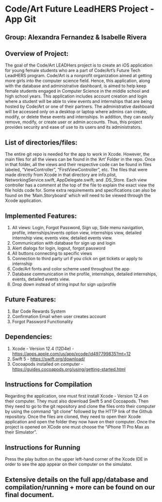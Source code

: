 # Code/Art Future LeadHERS Project - App Git 

## Group: Alexandra Fernandez & Isabelle Rivera

## Overview of Project: 
The goal of the Code/Art LEADHers project is to create an iOS application for young female students who are a part of Code/Art’s Future Tech LeadHERS program. Code/Art is a nonprofit organization aimed at getting more girls into the computer science field. Hence, this application, along with the database and administrative dashboard, is aimed to help keep female students engaged in Computer Science in the middle school and high school years. This application includes account creation and login where a student will be able to view events and internships that are being hosted by Code/Art or one of their partners. The administrative dashboard will be accessed only on a desktop or laptop where admins can create, modify, or delete these events and internships. In addition, they can easily remove, modify, or create user or admin accounts. Thus, this project provides security and ease of use to its users and its administrators. 

## List of directories/files:
The entire git repo is needed for the app to work in Xcode. However, the main files for all the views can be found in the ‘Art’ Folder in the repo. Once in that folder, all the views and their respective code can be found in files labeled, “ViewController”, “FirstViewController”, etc. The files that were made directly from Xcode in that directory are info.plist, NetworkingService.swift, AppDelegate.swift, and .DS_Store. Each view controller has a comment at the top of the file to explain the exact view the file holds code for. Some extra requirements and specifications can also be found on the ‘Main.Storyboard’ which will need to be viewed through the Xcode application. 

## Implemented Features: 
1. All views: Login, Forgot Password, Sign up, Side menu navigation, profile, internships/events option view, internships view, detailed internship view, events view, detailed events view. 
2. Communication with database for sign up and login 
3. Alert dialogs for login, logout, forgot password
4. All buttons connecting to specific views 
5. Connection to third party url if you click on get tickets or apply to internship 
6. Code/Art fonts and color scheme used throughout the app 
7. Database communication in the profile, internships, detailed internships, events, detailed events view. 
8. Drop down instead of string input for sign up/profile 

## Future Features: 
1. Bar Code Rewards System
2. Confirmation Email when user creates account
3. Forgot Password Functionality

## Dependencies: 
1. Xcode - Version 12.4 (12D4e) - https://apps.apple.com/us/app/xcode/id497799835?mt=12
2. Swift 5 - https://swift.org/download/
3. Cocoapods installed on computer - https://guides.cocoapods.org/using/getting-started.html

## Instructions for Compilation
Regarding the application, one must first install Xcode - Version 12.4 on their computer. They must also download Swift 5 and Cocoapods. Then they need to go to the git repository and clone the files onto their computer by using the command “git clone” followed by the HTTP link of the Github repository. Once the files are cloned, they need to open their Xcode application and open the folder they now have on their computer. Once the project is opened on XCode one must choose the “iPhone 11 Pro Max as their Simulator”.

## Instructions for Running
Press the play button on the upper left-hand corner of the Xcode IDE in order to see the app appear on their computer on the simulator.

## Extensive details on the full app/database and compilation/running + more can be found on our final document. 
